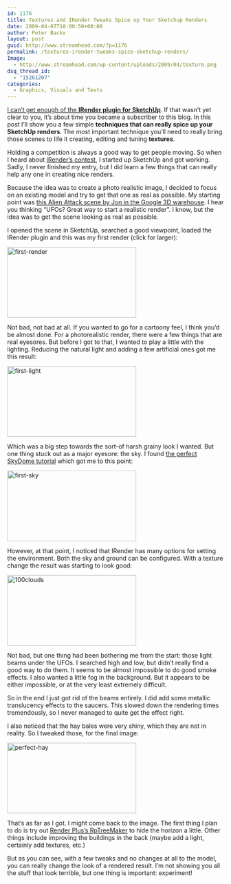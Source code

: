 ```yaml
---
id: 1176
title: Textures and IRender Tweaks Spice up Your Sketchup Renders
date: 2009-04-07T10:00:50+00:00
author: Peter Backx
layout: post
guid: http://www.streamhead.com/?p=1176
permalink: /textures-irender-tweaks-spice-sketchup-renders/
Image:
  - http://www.streamhead.com/wp-content/uploads/2009/04/texture.png
dsq_thread_id:
  - "15261207"
categories:
  - Graphics, Visuals and Texts
---
```

<a title="Using IRender to get a sneak peak at your remodelled home" href="http://www.streamhead.com/method-helping-homeowners-sneak-peak-remodeling-plans/" target="_blank">I can&#8217;t get enough of the <strong>IRender plugin for SketchUp</strong></a>. If that wasn&#8217;t yet clear to you, it&#8217;s about time you became a subscriber to this blog. In this post I&#8217;ll show you a few simple **techniques that can really spice up your SketchUp renders**. The most important technique you&#8217;ll need to really bring those scenes to life it creating, editing and tuning **textures**.

Holding a competition is always a good way to get people moving. So when I heard about <a title="IRender nXt rendering contest" href="http://www.renderplus.com/wk/IRender_nXt_Rendering_Contest_w.htm" target="_blank">IRender&#8217;s contest</a>, I started up SketchUp and got working. Sadly, I never finished my entry, but I did learn a few things that can really help any one in creating nice renders.

Because the idea was to create a photo realistic image, I decided to focus on an existing model and try to get that one as real as possible. My starting point was <a title="Alien Attack by Jon" href="http://sketchup.google.com/3dwarehouse/details?mid=4670f6d640948a74241b9c81f1493015&prevstart=0" target="_blank">this Alien Attack scene by Jon in the Google 3D warehouse</a>. I hear you thinking &#8220;UFOs? Great way to start a realistic render&#8221;. I know, but the idea was to get the scene looking as real as possible.

I opened the scene in SketchUp, searched a good viewpoint, loaded the IRender plugin and this was my first render (click for larger):

[<img class="size-medium wp-image-1178 alignnone" title="first-render" src="http://www.streamhead.com/wp-content/uploads/2009/04/first-render-300x164.jpg" alt="first-render" width="300" height="164" srcset="http://www.streamhead.com/wp-content/uploads/2009/04/first-render-300x164.jpg 300w, http://www.streamhead.com/wp-content/uploads/2009/04/first-render.jpg 800w" sizes="(max-width: 300px) 100vw, 300px" />](http://www.streamhead.com/wp-content/uploads/2009/04/first-render.jpg)

Not bad, not bad at all. If you wanted to go for a cartoony feel, I think you&#8217;d be almost done. For a photorealistic render, there were a few things that are real eyesores. But before I got to that, I wanted to play a little with the lighting. Reducing the natural light and adding a few artificial ones got me this result:

[<img class="alignnone size-medium wp-image-1179" title="first-light" src="http://www.streamhead.com/wp-content/uploads/2009/04/first-light-300x164.jpg" alt="first-light" width="300" height="164" srcset="http://www.streamhead.com/wp-content/uploads/2009/04/first-light-300x164.jpg 300w, http://www.streamhead.com/wp-content/uploads/2009/04/first-light.jpg 800w" sizes="(max-width: 300px) 100vw, 300px" />](http://www.streamhead.com/wp-content/uploads/2009/04/first-light.jpg)

Which was a big step towards the sort-of harsh grainy look I wanted. But one thing stuck out as a major eyesore: the sky. I found <a title="SketchUp skydome tutorial" href="http://www.barnabu.co.uk/sketchup-skydome/" target="_blank">the perfect SkyDome tutorial</a> which got me to this point:

[<img class="alignnone size-medium wp-image-1180" title="first-sky" src="http://www.streamhead.com/wp-content/uploads/2009/04/first-sky-300x164.jpg" alt="first-sky" width="300" height="164" srcset="http://www.streamhead.com/wp-content/uploads/2009/04/first-sky-300x164.jpg 300w, http://www.streamhead.com/wp-content/uploads/2009/04/first-sky.jpg 800w" sizes="(max-width: 300px) 100vw, 300px" />](http://www.streamhead.com/wp-content/uploads/2009/04/first-sky.jpg)

However, at that point, I noticed that IRender has many options for setting the environment. Both the sky and ground can be configured. With a texture change the result was starting to look good:

[<img class="alignnone size-medium wp-image-1181" title="100clouds" src="http://www.streamhead.com/wp-content/uploads/2009/04/100clouds-300x164.jpg" alt="100clouds" width="300" height="164" srcset="http://www.streamhead.com/wp-content/uploads/2009/04/100clouds-300x164.jpg 300w, http://www.streamhead.com/wp-content/uploads/2009/04/100clouds.jpg 800w" sizes="(max-width: 300px) 100vw, 300px" />](http://www.streamhead.com/wp-content/uploads/2009/04/100clouds.jpg)

Not bad, but one thing had been bothering me from the start: those light beams under the UFOs. I searched high and low, but didn&#8217;t really find a good way to do them. It seems to be almost impossible to do good smoke effects. I also wanted a little fog in the background. But it appears to be either impossible, or at the very least extremely difficult.

So in the end I just got rid of the beams entirely. I did add some metallic translucency effects to the saucers. This slowed down the rendering times tremendously, so I never managed to quite get the effect right.

I also noticed that the hay bales were very shiny, which they are not in reality. So I tweaked those, for the final image:

[<img class="alignnone size-medium wp-image-1184" title="perfect-hay" src="http://www.streamhead.com/wp-content/uploads/2009/04/perfect-hay-300x164.jpg" alt="perfect-hay" width="300" height="164" srcset="http://www.streamhead.com/wp-content/uploads/2009/04/perfect-hay-300x164.jpg 300w, http://www.streamhead.com/wp-content/uploads/2009/04/perfect-hay.jpg 800w" sizes="(max-width: 300px) 100vw, 300px" />](http://www.streamhead.com/wp-content/uploads/2009/04/perfect-hay.jpg)

That&#8217;s as far as I got. I might come back to the image. The first thing I plan to do is try out <a title="RpTreeMaker - Render Plus Systems" href="http://www.renderplus.com/wk/RpTreeMaker_w.htm" target="_blank">Render Plus&#8217;s RpTreeMaker</a> to hide the horizon a little. Other things include improving the buildings in the back (maybe add a light, certainly add textures, etc.)

But as you can see, with a few tweaks and no changes at all to the model, you can really change the look of a rendered result. I&#8217;m not showing you all the stuff that look terrible, but one thing is important: experiment!

<!-- AddThis Advanced Settings generic via filter on the_content -->

<!-- AddThis Share Buttons generic via filter on the_content -->